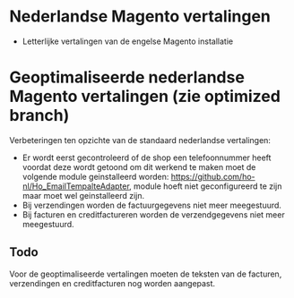# Nederlandse Magento vertalingen
- Letterlijke vertalingen van de engelse Magento installatie

# Geoptimaliseerde nederlandse Magento vertalingen (zie optimized branch)
Verbeteringen ten opzichte van de standaard nederlandse vertalingen:
- Er wordt eerst gecontroleerd of de shop een telefoonnummer heeft voordat deze wordt getoond
	om dit werkend te maken moet de volgende module geinstalleerd worden: https://github.com/ho-nl/Ho_EmailTempalteAdapter,
	module hoeft niet geconfigureerd te zijn maar moet wel geinstalleerd zijn.
- Bij verzendingen worden de factuurgegevens niet meer meegestuurd.
- Bij facturen en creditfactureren worden de verzendgegevens niet meer meegestuurd.

## Todo
Voor de geoptimaliseerde vertalingen moeten de teksten van de facturen, verzendingen en creditfacturen nog worden aangepast.
